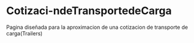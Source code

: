 # Cotizaci-ndeTransportedeCarga
Pagina diseñada para la aproximacion de una cotizacion de transporte de carga(Trailers)
